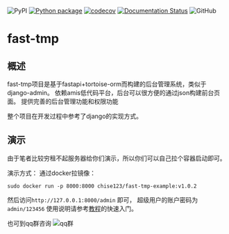 ![PyPI](https://img.shields.io/pypi/v/fast-tmp?color=gree)
[![Python package](https://github.com/Chise1/fast-tmp/actions/workflows/python-package.yml/badge.svg)](https://github.com/Chise1/fast-tmp/actions/workflows/python-package.yml)
[![codecov](https://codecov.io/gh/Chise1/fast-tmp/branch/main/graph/badge.svg?token=7CZE532R0H)](https://codecov.io/gh/Chise1/fast-tmp)
[![Documentation Status](https://readthedocs.org/projects/fast-tmp/badge/?version=latest)](https://fast-tmp.readthedocs.io/?badge=latest)
![GitHub](https://img.shields.io/github/license/Chise1/fast-tmp)

# fast-tmp

## 概述

fast-tmp项目是基于fastapi+tortoise-orm而构建的后台管理系统，类似于django-admin。
依赖amis低代码平台，后台可以很方便的通过json构建前台页面。
提供完善的后台管理功能和权限功能

整个项目在开发过程中参考了django的实现方式。

## 演示

由于笔者比较穷租不起服务器给你们演示，所以你们可以自己拉个容器启动即可。

演示方式：
通过docker拉镜像：

```shell
sudo docker run -p 8000:8000 chise123/fast-tmp-example:v1.0.2
```

然后访问```http://127.0.0.1:8000/admin``` 即可，
超级用户的账户密码为```admin/123456```
使用说明请参考[教程](./page.md)的快速入门。

也可到qq群咨询
![qq群](./images/qq群.jpg)
